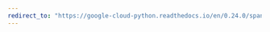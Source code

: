 ```yaml
---
redirect_to: "https://google-cloud-python.readthedocs.io/en/0.24.0/spanner-batch-usage.html"
---
```

